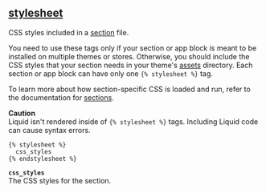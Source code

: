 ## [stylesheet](https://shopify.dev/docs/api/liquid/tags/stylesheet)

CSS styles included in a [section](https://shopify.dev/themes/architecture/sections) file.

You need to use these tags only if your section or app block is meant to be installed on multiple themes or stores. Otherwise, you should include the CSS styles that your section needs in your theme's [assets](https://shopify.dev/themes/architecture#assets) directory. Each section or app block can have only one `{% stylesheet %}` tag.

To learn more about how section-specific CSS is loaded and run, refer to the documentation for [sections](https://shopify.dev/themes/architecture/sections/section-assets#stylesheet).

**Caution**  
Liquid isn't rendered inside of `{% stylesheet %}` tags. Including Liquid code can cause syntax errors.

```liquid
{% stylesheet %}
  css_styles
{% endstylesheet %}
```

**`css_styles`**  
The CSS styles for the section.
